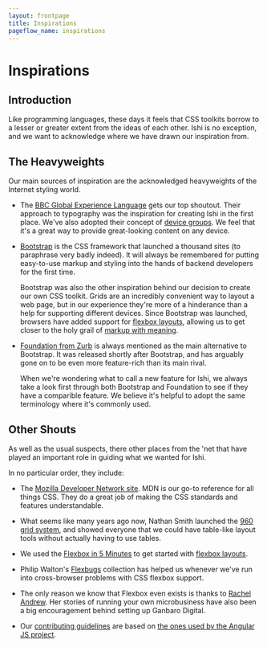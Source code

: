 ```yaml
---
layout: frontpage
title: Inspirations
pageflow_name: inspirations
---
```


# Inspirations

## Introduction

Like programming languages, these days it feels that CSS toolkits borrow to a lesser or greater extent from the ideas of each other. Ishi is no exception, and we want to acknowledge where we have drawn our inspiration from.

## The Heavyweights

<p class="leader">Our main sources of inspiration are the acknowledged heavyweights of the Internet styling world.</p>

* The [BBC Global Experience Language](http://www.bbc.co.uk/gel) gets our top shoutout. Their approach to typography was the inspiration for creating Ishi in the first place. We've also adopted their concept of [device groups](device-groups.html). We feel that it's a great way to provide great-looking content on any device.

* [Bootstrap](http://getbootstrap.com/) is the CSS framework that launched a thousand sites (to paraphrase very badly indeed). It will always be remembered for putting easy-to-use markup and styling into the hands of backend developers for the first time.

   Bootstrap was also the other inspiration behind our decision to create our own CSS toolkit. Grids are an incredibly convenient way to layout a web page, but in our experience they're more of a hinderance than a help for supporting different devices. Since Bootstrap was launched, browsers have added support for [flexbox layouts](layouts.html), allowing us to get closer to the holy grail of [markup with meaning](structure.html).

* [Foundation from Zurb](http://foundation.zurb.com/) is always mentioned as the main alternative to Bootstrap. It was released shortly after Bootstrap, and has arguably gone on to be even more feature-rich than its main rival.

   When we're wondering what to call a new feature for Ishi, we always take a look first through both Bootstrap and Foundation to see if they have a comparible feature. We believe it's helpful to adopt the same terminology where it's commonly used.

## Other Shouts

<p class="leader">As well as the usual suspects, there other places from the 'net that have played an important role in guiding what we wanted for Ishi.</p>

In no particular order, they include:

* The [Mozilla Developer Network site](https://developer.mozilla.org/en-US/). MDN is our go-to reference for all things CSS. They do a great job of making the CSS standards and features understandable.

* What seems like many years ago now, Nathan Smith launched the [960 grid system](http://960.gs/), and showed everyone that we could have table-like layout tools without actually having to use tables.

* We used the [Flexbox in 5 Minutes](http://flexboxin5.com) to get started with [flexbox layouts](layouts.html).

* Philip Walton's [Flexbugs](https://github.com/philipwalton/flexbugs) collection has helped us whenever we've run into cross-browser problems with CSS flexbox support.

* The only reason we know that Flexbox even exists is thanks to [Rachel Andrew](https://rachelandrew.co.uk/). Her stories of running your own microbusiness have also been a big encouragement behind setting up Ganbaro Digital.

* Our [contributing guidelines](contributing.html) are based on [the ones used by the Angular JS project](https://github.com/angular/angular.js/blob/master/CONTRIBUTING.md).